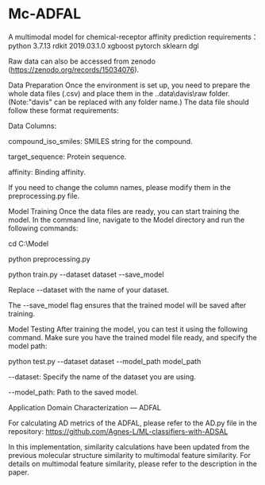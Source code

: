 # Mc-ADFAL 
A multimodal model for chemical-receptor affinity prediction
requirements：
python 3.7.13
rdkit 2019.03.1.0
xgboost 
pytorch
sklearn
dgl

Raw data can also be accessed from zenodo (https://zenodo.org/records/15034076).

Data Preparation
Once the environment is set up, you need to prepare the whole data files (.csv) and place them in the ..data\davis\raw folder. (Note:"davis" can be replaced with any folder name.) The data file should follow these format requirements:

Data Columns:

compound_iso_smiles: SMILES string for the compound.

target_sequence: Protein sequence.

affinity: Binding affinity.

If you need to change the column names, please modify them in the preprocessing.py file.

Model Training
Once the data files are ready, you can start training the model. In the command line, navigate to the Model directory and run the following commands:

cd C:\Model

python preprocessing.py

python train.py --dataset dataset --save_model

Replace --dataset with the name of your dataset.

The --save_model flag ensures that the trained model will be saved after training.


Model Testing
After training the model, you can test it using the following command. Make sure you have the trained model file ready, and specify the model path:

python test.py --dataset dataset --model_path model_path



--dataset: Specify the name of the dataset you are using.

--model_path: Path to the saved model.


Application Domain Characterization — ADFAL

For calculating AD metrics of the ADFAL, please refer to the AD.py file in the repository: https://github.com/Agnes-L/ML-classifiers-with-ADSAL

In this implementation, similarity calculations have been updated from the previous molecular structure similarity to multimodal feature similarity.
For details on multimodal feature similarity, please refer to the description in the paper.

